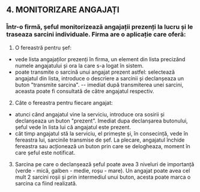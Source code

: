 ## 4. MONITORIZARE ANGAJAȚI 
### Într-o firmă, șeful monitorizează angajații prezenți la lucru și le traseaza sarcini individuale. Firma are o aplicație care oferă: 
1. O fereastră pentru șef:
- vede lista angajaților prezenți în firma, un element din lista precizând numele angajatului și ora la care s-a logat în sistem.
- poate transmite o sarcină unui angajat prezent astfel: selectează angajatul din lista, introduce o descriere a sarcinii și declanșeaza un buton "transmite sarcina".
-- imediat după transmiterea unei sarcini, aceasta poate fi consultată de către angajatul respectiv.
2. Câte o fereastra pentru fiecare angajat:
- atunci când angajatul vine la serviciu, introduce ora sosirii și declanșeaza un buton "prezent". Imediat dupa declanșarea butonului, șeful vede în lista lui că angajatul este prezent.
- cât timp angajatul stă la serviciu, el primește și, în consecință, vede în fereastra lui, sarcinile transmise de șef. La plecare, angajatul închide fereastra sau acționează un buton prin care se delogheaza, moment în care șeful este notificat.
3. Sarcina pe care o declanșează șeful poate avea 3 niveluri de importanță (verde - mică, galben - medie, roșu - mare). Un angajat poate avea cel mult 2 sarcini roșii și prin intermediul unui buton, acesta poate marca o sarcina ca fiind realizată.
